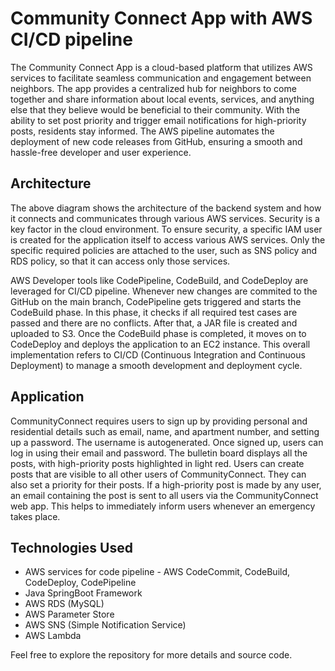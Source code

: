 # Community Connect App with AWS CI/CD pipeline

The Community Connect App is a cloud-based platform that utilizes AWS services to facilitate seamless communication and engagement between neighbors. The app provides a centralized hub for neighbors to come together and share information about local events, services, and anything else that they believe would be beneficial to their community. With the ability to set post priority and trigger email notifications for high-priority posts, residents stay informed. The AWS pipeline automates the deployment of new code releases from GitHub, ensuring a smooth and hassle-free developer and user experience.

## Architecture

The above diagram shows the architecture of the backend system and how it connects and communicates through various AWS services. Security is a key factor in the cloud environment. To ensure security, a specific IAM user is created for the application itself to access various AWS services. Only the specific required policies are attached to the user, such as SNS policy and RDS policy, so that it can access only those services.

AWS Developer tools like CodePipeline, CodeBuild, and CodeDeploy are leveraged for CI/CD pipeline. Whenever new changes are commited to the GitHub on the main branch, CodePipeline gets triggered and starts the CodeBuild phase. In this phase, it checks if all required test cases are passed and there are no conflicts. After that, a JAR file is created and uploaded to S3. Once the CodeBuild phase is completed, it moves on to CodeDeploy and deploys the application to an EC2 instance. This overall implementation refers to CI/CD (Continuous Integration and Continuous Deployment) to manage a smooth development and deployment cycle.

## Application

CommunityConnect requires users to sign up by providing personal and residential details such as email, name, and apartment number, and setting up a password. The username is autogenerated. Once signed up, users can log in using their email and password. The bulletin board displays all the posts, with high-priority posts highlighted in light red. Users can create posts that are visible to all other users of CommunityConnect. They can also set a priority for their posts. If a high-priority post is made by any user, an email containing the post is sent to all users via the CommunityConnect web app. This helps to immediately inform users whenever an emergency takes place.

## Technologies Used

- AWS services for code pipeline - AWS CodeCommit, CodeBuild, CodeDeploy, CodePipeline
- Java SpringBoot Framework
- AWS RDS (MySQL)
- AWS Parameter Store
- AWS SNS (Simple Notification Service)
- AWS Lambda

Feel free to explore the repository for more details and source code.

